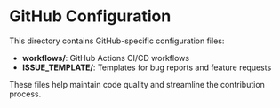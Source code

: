# GitHub Configuration

This directory contains GitHub-specific configuration files:

- **workflows/**: GitHub Actions CI/CD workflows
- **ISSUE_TEMPLATE/**: Templates for bug reports and feature requests

These files help maintain code quality and streamline the contribution process.